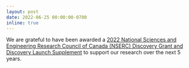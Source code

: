 ```yaml
---
layout: post
date: 2022-06-25 00:00:00-0700
inline: true
---
```

We are grateful to have been awarded a [2022 National Sciences and Engineering Research Council of Canada (NSERC) Discovery Grant and Discovery Launch Supplement](https://www.nserc-crsng.gc.ca/NSERC-CRSNG/FundingDecisions-DecisionsFinancement/ResearchGrants-SubventionsDeRecherche/ResultsInsDetail-ResultatsEtabDetails_eng.asp?Year=2022&Institution=12) to support our research over the next 5 years.
